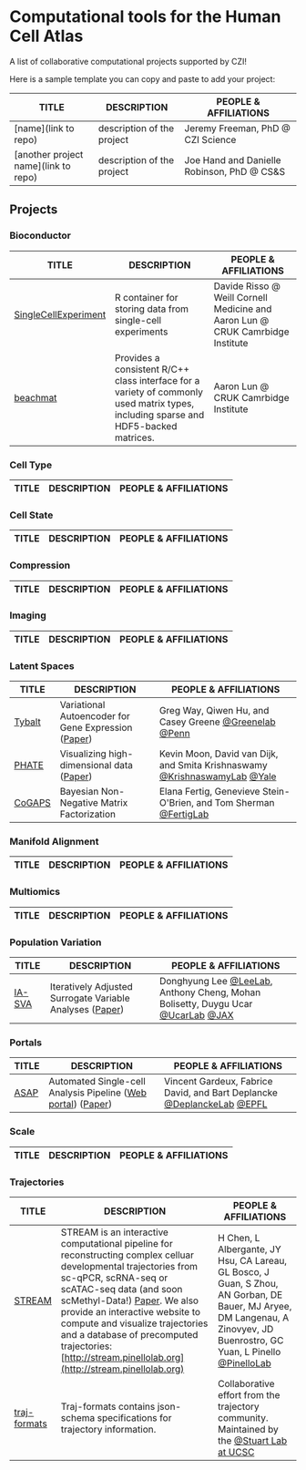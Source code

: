 # Computational tools for the Human Cell Atlas

A list of collaborative computational projects supported by CZI!

Here is a sample template you can copy and paste to add your project:

TITLE | DESCRIPTION | PEOPLE & AFFILIATIONS
----- | ----------- | ------- 
[name](link to repo) | description of the project | Jeremy Freeman, PhD @ CZI Science
[another project name](link to repo) | description of the project | Joe Hand and Danielle Robinson, PhD @ CS&S


## Projects

### Bioconductor

| TITLE | DESCRIPTION | PEOPLE & AFFILIATIONS |
| ----- | ----------- | --------------------- |
| [SingleCellExperiment](https://github.com/drisso/SingleCellExperiment) | R container for storing data from single-cell experiments | Davide Risso @ Weill Cornell Medicine and Aaron Lun @ CRUK Camrbidge Institute |
| [beachmat](https://github.com/LTLA/beachmat) | Provides a consistent R/C++ class interface for a variety of commonly used matrix types, including sparse and HDF5-backed matrices.| Aaron Lun @ CRUK Camrbidge Institute |

### Cell Type

| TITLE | DESCRIPTION | PEOPLE & AFFILIATIONS |
| ----- | ----------- | --------------------- |

### Cell State

| TITLE | DESCRIPTION | PEOPLE & AFFILIATIONS |
| ----- | ----------- | --------------------- |

### Compression 
| TITLE | DESCRIPTION | PEOPLE & AFFILIATIONS |
| ----- | ----------- | --------------------- |

### Imaging
| TITLE | DESCRIPTION | PEOPLE & AFFILIATIONS |
| ----- | ----------- | --------------------- |

### Latent Spaces

| TITLE | DESCRIPTION | PEOPLE & AFFILIATIONS |
| ----- | ----------- | --------------------- |
| [Tybalt](https://github.com/greenelab/tybalt) | Variational Autoencoder for Gene Expression ([Paper](https://doi.org/10.1142/9789813235533_0008 "Extracting a biologically relevant latent space from cancer transcriptomes with variational autoencoders")) | Greg Way, Qiwen Hu, and Casey Greene [@Greenelab](https://github.com/greenelab) [@Penn](http://www.greenelab.com/) |
| [PHATE](https://github.com/KrishnaswamyLab/PHATE) |  Visualizing high-dimensional data ([Paper](https://doi.org/10.1101/120378 "Visualizing Transitions and Structure for High Dimensional Data Exploration")) | Kevin Moon, David van Dijk, and Smita Krishnaswamy [@KrishnaswamyLab](https://github.com/KrishnaswamyLab) [@Yale](http://www.krishnaswamylab.com/) |
| [CoGAPS](https://github.com/FertigLab/CoGAPS) | Bayesian Non-Negative Matrix Factorization | Elana Fertig, Genevieve Stein-O'Brien, and Tom Sherman [@FertigLab](https://github.com/FertigLab)|


### Manifold Alignment

| TITLE | DESCRIPTION | PEOPLE & AFFILIATIONS |
| ----- | ----------- | --------------------- |

### Multiomics 

| TITLE | DESCRIPTION | PEOPLE & AFFILIATIONS |
| ----- | ----------- | --------------------- |

### Population Variation 

| TITLE | DESCRIPTION | PEOPLE & AFFILIATIONS |
| ----- | ----------- | --------------------- |
| [IA-SVA](https://github.com/UcarLab/IA-SVA) | Iteratively Adjusted Surrogate Variable Analyses ([Paper](https://www.biorxiv.org/content/early/2018/04/24/151217 "A statistical framework for the robust detection of hidden variation in single cell transcriptomes"))| Donghyung Lee [@LeeLab](https://github.com/dleelab/iasvaExamples), Anthony Cheng, Mohan Bolisetty, Duygu Ucar [@UcarLab](https://github.com/UcarLab/) [@JAX](http://ucarlab.org/) |


### Portals

| TITLE | DESCRIPTION | PEOPLE & AFFILIATIONS |
| ----- | ----------- | --------------------- |
| [ASAP](https://github.com/DeplanckeLab/ASAP) | Automated Single-cell Analysis Pipeline ([Web portal](https://asap.epfl.ch)) ([Paper](https://doi.org/10.1093/bioinformatics/btx337 "ASAP: a web-based platform for the analysis and interactive visualization of single-cell RNA-seq data")) | Vincent Gardeux, Fabrice David, and Bart Deplancke [@DeplanckeLab](https://github.com/DeplanckeLab) [@EPFL](http://deplanckelab.epfl.ch) |

### Scale

| TITLE | DESCRIPTION | PEOPLE & AFFILIATIONS |
| ----- | ----------- | --------------------- |

### Trajectories

| TITLE | DESCRIPTION | PEOPLE & AFFILIATIONS |
| ----- | ----------- | --------------------- |
|[STREAM](https://github.com/pinellolab/stream)|STREAM is an interactive computational pipeline for reconstructing complex celluar developmental trajectories from sc-qPCR, scRNA-seq or scATAC-seq data (and soon scMethyl-Data!) [Paper](https://www.biorxiv.org/content/early/2018/04/18/302554.1). We also provide an interactive website to compute and visualize trajectories and a database of precomputed trajectories: [http://stream.pinellolab.org](http://stream.pinellolab.org)| H Chen, L Albergante, JY Hsu, CA Lareau, GL Bosco, J Guan, S Zhou, AN Gorban, DE Bauer, MJ Aryee, DM Langenau, A Zinovyev, JD Buenrostro, GC Yuan, L Pinello [@PinelloLab](http://pinellolab.org)|
|[traj-formats](https://github.com/Stuartlab-UCSC/traj-formats)| Traj-formats contains json-schema specifications for trajectory information. | Collaborative effort from the trajectory community. Maintained by the [@Stuart Lab at UCSC](https://sysbiowiki.soe.ucsc.edu/)|
